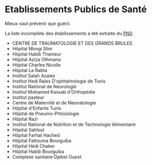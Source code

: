 # Etablissements Publics de Santé
Mieux vaut prévenir que guérir.

La liste incomplète des établissements a été extraite du [PNS](http://www.santetunisie.rns.tn/fr/component/eps/?option=com_eps):

- CENTRE DE TRAUMATOLOGIE ET DES GRANDS BRULES
- Hôpital Mongi Slim
- Hôpital Habib Thameur
- Hôpital Aziza Othmana
- Hôpital Charles Nicolle
- Hôpital La Rabta
- Institut Salah Azaiez
- Institut Hedi Raies D'ophtalmologie de Tunis
- Institut National de Neurologie
- Institut Mohamed Kassab d'Orthopédie
- Institut pasteur
- Centre de Maternité et de Neonatologie
- Hôpital d'Enfants Tunis
- Hôpital de Pneumo-Phtisiologie
- Hôpital Razi
- Institut National de Nutrition et de Technologie Alimentaire
- Hôpital Sahloul
- Hôpital Farhat Hached
- Hôpital Fattouma Bourguiba
- Hôpital Hédi Chaker
- Hôpital Habib Bourguiba
- Complexe sanitaire Djebel Ouest


